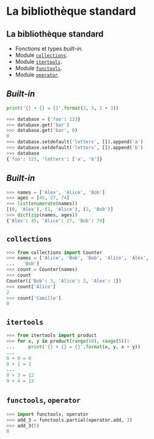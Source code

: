 # La bibliothèque standard

## La bibliothèque standard

* Fonctions et types *built-in*.
* Module [`collections`](https://docs.python.org/3/library/collections.html).
* Module [`itertools`](https://docs.python.org/3/library/itertools.html).
* Module [`functools`](https://docs.python.org/3/library/functools.html).
* Module [`operator`](https://docs.python.org/3/library/operator.html).

## *Built-in*

```python
print('{} + {} = {}'.format(2, 3, 2 + 3))
```

```python
>>> database = {'foo': 123}
>>> database.get('bar')
>>> database.get('bar', 0)
0
>>> database.setdefault('letters', []).append('a')
>>> database.setdefault('letters', []).append('b')
>>> database
{'foo': 123, 'letters': ['a', 'b']}
```

## *Built-in*

```python
>>> names = ['Alex', 'Alice', 'Bob']
>>> ages = [45, 27, 74]
>>> list(enumerate(names))
[(0, 'Alex'), (1, 'Alice'), (2, 'Bob')]
>>> dict(zip(names, ages))
{'Alex': 45, 'Alice': 27, 'Bob': 74}
```

## `collections`

```python
>>> from collections import Counter
>>> names = ['Alice', 'Bob', 'Bob', 'Alice', 'Alex',
...   'Bob']
>>> count = Counter(names)
>>> count
Counter({'Bob': 3, 'Alice': 2, 'Alex': 1})
>>> count['Alice']
2
>>> count['Camille']
0
```

## `itertools`

```python
>>> from itertools import product
>>> for x, y in product(range(10), range(5)):
...     print('{} + {} = {}'.format(x, y, x + y))
...
0 + 0 = 0
0 + 1 = 1
...
9 + 3 = 12
9 + 4 = 13
```

## `functools`, `operator`


```python
>>> import functools, operator
>>> add_3 = functools.partial(operator.add, 3)
>>> add_3(5)
8
```
